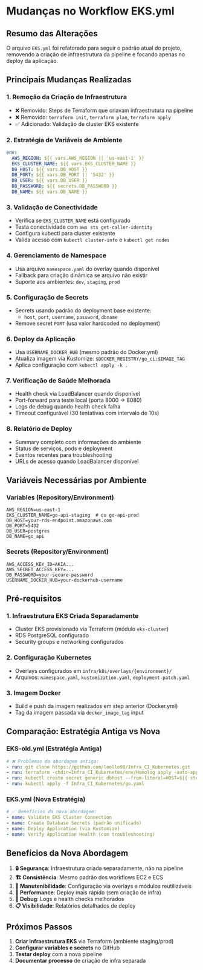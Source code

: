 # Mudanças no Workflow EKS.yml

## Resumo das Alterações

O arquivo `EKS.yml` foi refatorado para seguir o padrão atual do projeto, removendo a criação de infraestrutura da pipeline e focando apenas no deploy da aplicação.

## Principais Mudanças Realizadas

### 1. **Remoção da Criação de Infraestrutura**
- ❌ Removido: Steps de Terraform que criavam infraestrutura na pipeline
- ❌ Removido: `terraform init`, `terraform plan`, `terraform apply`
- ✅ Adicionado: Validação de cluster EKS existente

### 2. **Estratégia de Variáveis de Ambiente**
```yaml
env:
  AWS_REGION: ${{ vars.AWS_REGION || 'us-east-1' }}
  EKS_CLUSTER_NAME: ${{ vars.EKS_CLUSTER_NAME }}
  DB_HOST: ${{ vars.DB_HOST }}
  DB_PORT: ${{ vars.DB_PORT || '5432' }}
  DB_USER: ${{ vars.DB_USER }}
  DB_PASSWORD: ${{ secrets.DB_PASSWORD }}
  DB_NAME: ${{ vars.DB_NAME }}
```

### 3. **Validação de Conectividade**
- Verifica se `EKS_CLUSTER_NAME` está configurado
- Testa conectividade com `aws sts get-caller-identity`
- Configura kubectl para cluster existente
- Valida acesso com `kubectl cluster-info` e `kubectl get nodes`

### 4. **Gerenciamento de Namespace**
- Usa arquivo `namespace.yaml` do overlay quando disponível
- Fallback para criação dinâmica se arquivo não existir
- Suporte aos ambientes: `dev`, `staging`, `prod`

### 5. **Configuração de Secrets**
- Secrets usando padrão do deployment base existente:
  - `host`, `port`, `username`, `password`, `dbname`
- Remove secret `PORT` (usa valor hardcoded no deployment)

### 6. **Deploy da Aplicação**
- Usa `USERNAME_DOCKER_HUB` (mesmo padrão do Docker.yml)
- Atualiza imagem via Kustomize: `$DOCKER_REGISTRY/go_ci:$IMAGE_TAG`
- Aplica configuração com `kubectl apply -k .`

### 7. **Verificação de Saúde Melhorada**
- Health check via LoadBalancer quando disponível
- Port-forward para teste local (porta 8000 → 8080)
- Logs de debug quando health check falha
- Timeout configurável (30 tentativas com intervalo de 10s)

### 8. **Relatório de Deploy**
- Summary completo com informações do ambiente
- Status de serviços, pods e deployment
- Eventos recentes para troubleshooting
- URLs de acesso quando LoadBalancer disponível

## Variáveis Necessárias por Ambiente

### Variables (Repository/Environment)
```
AWS_REGION=us-east-1
EKS_CLUSTER_NAME=go-api-staging  # ou go-api-prod
DB_HOST=your-rds-endpoint.amazonaws.com
DB_PORT=5432
DB_USER=postgres
DB_NAME=go_api
```

### Secrets (Repository/Environment)
```
AWS_ACCESS_KEY_ID=AKIA...
AWS_SECRET_ACCESS_KEY=...
DB_PASSWORD=your-secure-password
USERNAME_DOCKER_HUB=your-dockerhub-username
```

## Pré-requisitos

### 1. **Infraestrutura EKS Criada Separadamente**
- Cluster EKS provisionado via Terraform (módulo `eks-cluster`)
- RDS PostgreSQL configurado
- Security groups e networking configurados

### 2. **Configuração Kubernetes**
- Overlays configurados em `infra/k8s/overlays/{environment}/`
- Arquivos: `namespace.yaml`, `kustomization.yaml`, `deployment-patch.yaml`

### 3. **Imagem Docker**
- Build e push da imagem realizados em step anterior (Docker.yml)
- Tag da imagem passada via `docker_image_tag` input

## Comparação: Estratégia Antiga vs Nova

### EKS-old.yml (Estratégia Antiga)
```yaml
# ❌ Problemas da abordagem antiga:
- run: git clone https://github.com/leollo98/Infra_CI_Kubernetes.git
- run: terraform -chdir=Infra_CI_Kubernetes/env/Homolog apply -auto-approve
- run: kubectl create secret generic dbhost --from-literal=HOST=${{ steps.URL.outputs.stdout }}
- run: kubectl apply -f Infra_CI_Kubernetes/go.yaml
```

### EKS.yml (Nova Estratégia)
```yaml
# ✅ Benefícios da nova abordagem:
- name: Validate EKS Cluster Connection
- name: Create Database Secrets (padrão unificado)
- name: Deploy Application (via Kustomize)
- name: Verify Application Health (com troubleshooting)
```

## Benefícios da Nova Abordagem

1. **🔒 Segurança**: Infraestrutura criada separadamente, não na pipeline
2. **🏗️ Consistência**: Mesmo padrão dos workflows EC2 e ECS  
3. **🔧 Manutenibilidade**: Configuração via overlays e módulos reutilizáveis
4. **🚀 Performance**: Deploy mais rápido (sem criação de infra)
5. **🐛 Debug**: Logs e health checks melhorados
6. **📋 Visibilidade**: Relatórios detalhados de deploy

## Próximos Passos

1. **Criar infraestrutura EKS** via Terraform (ambiente staging/prod)
2. **Configurar variables e secrets** no GitHub
3. **Testar deploy** com a nova pipeline
4. **Documentar processo** de criação de infra separada
